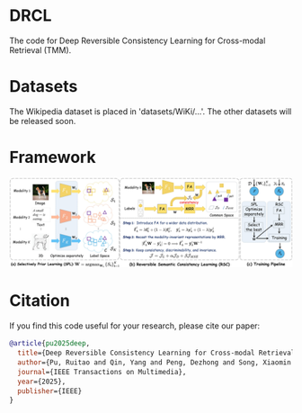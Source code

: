 # DRCL
The code for Deep Reversible Consistency Learning for Cross-modal Retrieval (TMM).

# Datasets
The Wikipedia dataset is placed in 'datasets/WiKi/...'. The other datasets will be released soon.

# Framework
![framework](Img/framework.jpg)


# Citation
If you find this code useful for your research, please cite our paper:

```bib
@article{pu2025deep,
  title={Deep Reversible Consistency Learning for Cross-modal Retrieval},
  author={Pu, Ruitao and Qin, Yang and Peng, Dezhong and Song, Xiaomin and Zheng, Huiming},
  journal={IEEE Transactions on Multimedia},
  year={2025},
  publisher={IEEE}
}

